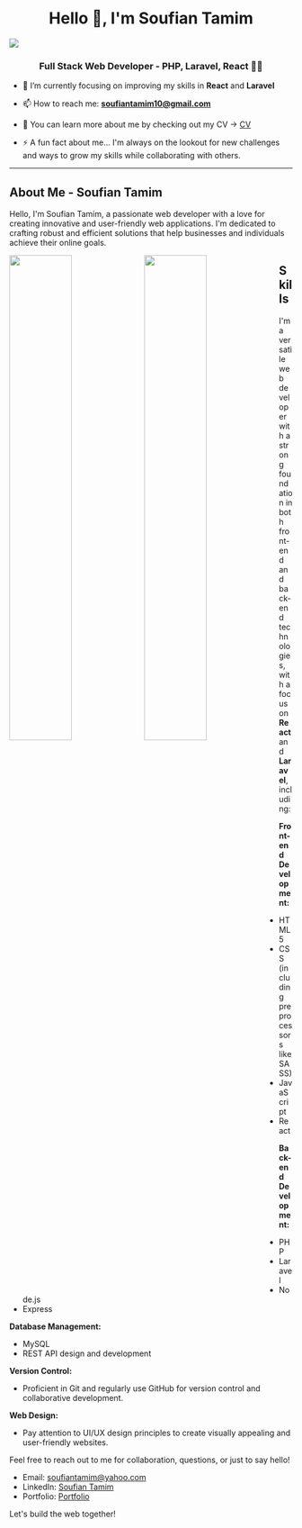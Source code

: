 <h1 align="center" color="#7854db">Hello 👋, I'm Soufian Tamim</h1>
<img src="https://your-image-url.com" />
<h3 align="center">Full Stack Web Developer - PHP, Laravel, React 👨‍💻</h3>

- 🌱 I’m currently focusing on improving my skills in **React** and **Laravel**

- 📫 How to reach me: **soufiantamim10@gmail.com**

- 📄 You can learn more about me by checking out my CV -> <a href="https://docs.google.com/document/d/1bIrbD5LVQo7KmOEkccCZAIH-OE5XpuaFgxSzGoyNtPQ/edit?usp=sharing">CV</a>

- ⚡ A fun fact about me... I'm always on the lookout for new challenges and ways to grow my skills while collaborating with others.

---

## About Me - Soufian Tamim

Hello, I'm Soufian Tamim, a passionate web developer with a love for creating innovative and user-friendly web applications. I'm dedicated to crafting robust and efficient solutions that help businesses and individuals achieve their online goals.

<img align="left" width="47%" src="https://streak-stats.demolab.com?user=SoufianTamim&theme=onedark&hide_border=false&mode=weekly)](https://git.io/streak-stats" alt=""/>
<img align="left" width="47%" src="https://github-readme-stats.vercel.app/api?username=SoufianTamim&show_icons=true&theme=onedark" alt=""/>

## Skills

I'm a versatile web developer with a strong foundation in both front-end and back-end technologies, with a focus on **React** and **Laravel**, including:

**Front-end Development:**
- HTML5
- CSS (including preprocessors like SASS)
- JavaScript
- React

**Back-end Development:**
- PHP
- Laravel
- Node.js
- Express

**Database Management:**
- MySQL
- REST API design and development

**Version Control:**
- Proficient in Git and regularly use GitHub for version control and collaborative development.

**Web Design:**
- Pay attention to UI/UX design principles to create visually appealing and user-friendly websites.

Feel free to reach out to me for collaboration, questions, or just to say hello!

- Email: [soufiantamim@yahoo.com](mailto:soufiantamim@yahoo.com)
- LinkedIn: [Soufian Tamim](https://www.linkedin.com/in/soufiantamim/)
- Portfolio: [Portfolio](https://soufian-portfolio.vercel.app/)

Let's build the web together!
